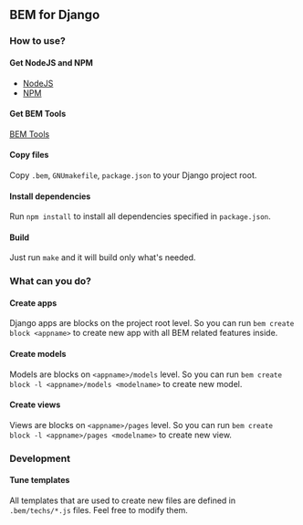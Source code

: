 ## BEM for Django

### How to use?

#### Get NodeJS and NPM
* [NodeJS](http://nodejs.org/#download)
* [NPM](http://npmjs.org/)

#### Get BEM Tools
[BEM Tools](https://github.com/bem/bem-tools/)

#### Copy files
Copy `.bem`, `GNUmakefile`, `package.json` to your Django project root.

#### Install dependencies
Run `npm install` to install all dependencies specified in `package.json`.

#### Build
Just run `make` and it will build only what's needed.

### What can you do?

#### Create apps
Django apps are blocks on the project root level. So you can run `bem create block <appname>` to create new app with all BEM related features inside.

#### Create models
Models are blocks on `<appname>/models` level. So you can run `bem create block -l <appname>/models <modelname>` to create new model.

#### Create views
Views are blocks on `<appname>/pages` level. So you can run `bem create block -l <appname>/pages <modelname>` to create new view.

### Development

#### Tune templates
All templates that are used to create new files are defined in `.bem/techs/*.js` files. Feel free to modify them.
